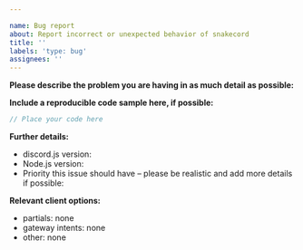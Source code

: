 ```yaml
---

name: Bug report
about: Report incorrect or unexpected behavior of snakecord
title: ''
labels: 'type: bug'
assignees: ''
---
```


**Please describe the problem you are having in as much detail as possible:**

**Include a reproducible code sample here, if possible:**

```js
// Place your code here
```

**Further details:**

- discord.js version:
- Node.js version:
- Priority this issue should have – please be realistic and add more details if possible:

**Relevant client options:**

- partials: none
- gateway intents: none
- other: none
